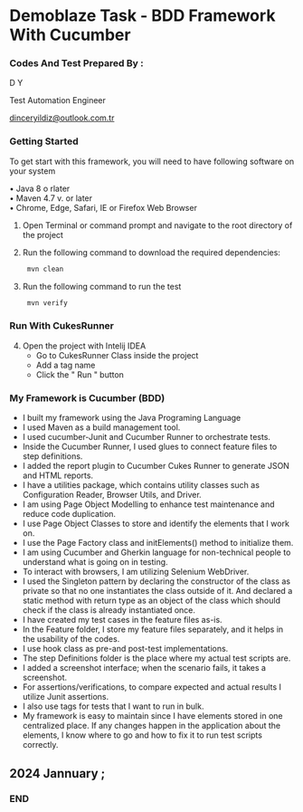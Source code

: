 # Demoblaze Task - BDD Framework With Cucumber


  ### Codes And Test Prepared By :
D Y

Test Automation Engineer

dinceryildiz@outlook.com.tr


  ### Getting Started
To get start with this framework, you will need to have following software on your system

• Java 8 o rlater \
• Maven 4.7 v. or later \
• Chrome, Edge, Safari, IE or Firefox Web Browser

1. Open Terminal or command prompt and navigate to the root directory of the project
2. Run the following command to download the required dependencies:

   ```bash
    mvn clean
    ```

3. Run the following command to run the test

   ```bash
    mvn verify
    ```

  ### Run With CukesRunner
4. Open the project with Intelij IDEA
    - Go to CukesRunner Class inside the project
    - Add a tag name
    - Click the " Run " button

### My Framework  is Cucumber (BDD)
- I built my framework using the Java Programing Language
- I used Maven as a build management tool.
- I used cucumber-Junit and Cucumber Runner to orchestrate tests.
- Inside the Cucumber Runner, I used glues to connect feature files to step definitions.
- I added the report plugin to Cucumber Cukes Runner to generate JSON and HTML reports.
- I have a utilities package, which contains utility classes such as Configuration Reader, Browser Utils, and Driver.
- I am using Page Object Modelling to enhance test maintenance and reduce code duplication.
- I use Page Object Classes to store and identify the elements that I work on.
- I use the Page Factory class and initElements() method to initialize them.
- I am using Cucumber and Gherkin language for non-technical people to understand what is going on in testing.
- To interact with browsers, I am utilizing Selenium WebDriver.
- I used the Singleton pattern by declaring the constructor of the class as private so that no one instantiates the class outside of it. And declared a static method with return type as an object of the class which should check if the class is already instantiated once.
-  I have created my test cases in the feature files as-is.
- In the Feature folder, I store my feature files separately, and it helps in the usability of the codes.
- I use hook class as pre-and post-test implementations.
- The step Definitions folder is the place where my actual test scripts are.
- I added a screenshot interface; when the scenario fails, it takes a screenshot.
- For assertions/verifications, to compare expected and actual results I utilize Junit assertions.
- I also use tags for tests that I want to run in bulk.
- My framework is easy to maintain since I have elements stored in one centralized place. If any changes happen in the application about the elements, I know where to go and how to fix it to run test scripts correctly.


## 2024 Jannuary ;

### END
